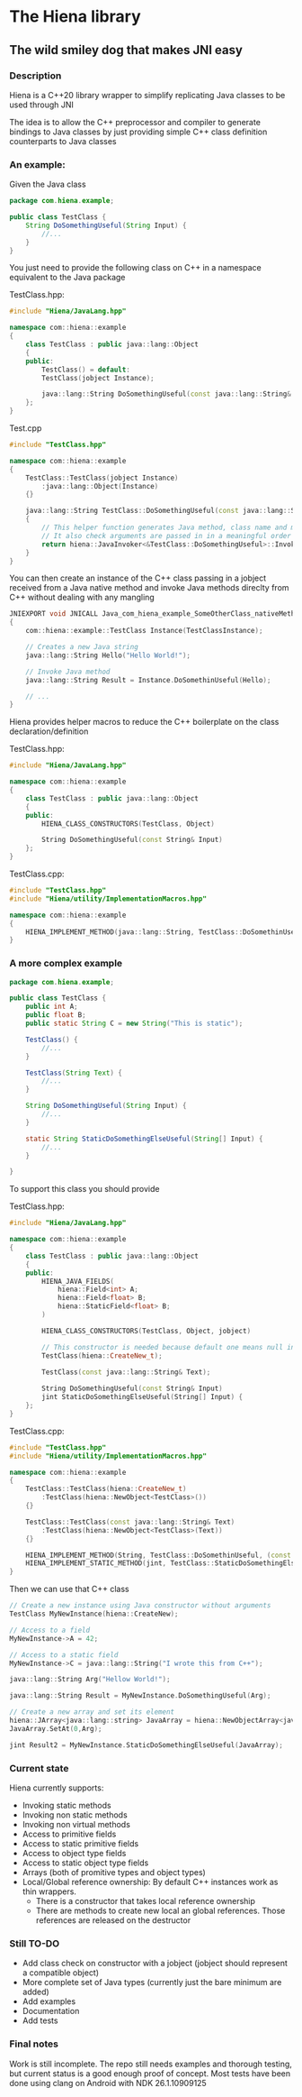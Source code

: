 # The Hiena library

## The wild smiley dog that makes JNI easy

### Description

Hiena is a C++20 library wrapper to simplify replicating Java classes to be used through JNI

The idea is to allow the C++ preprocessor and compiler to generate bindings to Java classes by just providing simple C++ class definition counterparts to Java classes

### An example: 

Given the Java class

```Java
package com.hiena.example;

public class TestClass {
    String DoSomethingUseful(String Input) {
        //...
    }
}

```

You just need to provide the following class on C++ in a namespace equivalent to the Java package

TestClass.hpp:
```C++
#include "Hiena/JavaLang.hpp"

namespace com::hiena::example
{
    class TestClass : public java::lang::Object
    {
    public:
        TestClass() = default:
        TestClass(jobject Instance);

        java::lang::String DoSomethingUseful(const java::lang::String& Input)
    };
}
```

Test.cpp
```C++
#include "TestClass.hpp"

namespace com::hiena::example
{
    TestClass::TestClass(jobject Instance)
        :java::lang::Object(Instance)
    {}

    java::lang::String TestClass::DoSomethingUseful(const java::lang::String& Input)
    {
        // This helper function generates Java method, class name and mangling from the template argument
        // It also check arguments are passed in in a meaningful order 
        return hiena::JavaInvoker<&TestClass::DoSomethingUseful>::Invoke(this, Input);
    }
}
```

You can then create an instance of the C++ class passing in a jobject received from a Java native method and invoke Java methods direclty from C++ without dealing with any mangling

```C++
JNIEXPORT void JNICALL Java_com_hiena_example_SomeOtherClass_nativeMethod(JNIEnv*, jobject Thiz, jobject TestClassInstance)
{
    com::hiena::example::TestClass Instance(TestClassInstance);

    // Creates a new Java string
    java::lang::String Hello("Hello World!");

    // Invoke Java method
    java::lang::String Result = Instance.DoSomethinUseful(Hello);

    // ...
}
```

Hiena provides helper macros to reduce the C++ boilerplate on the class declaration/definition

TestClass.hpp:
```C++
#include "Hiena/JavaLang.hpp"

namespace com::hiena::example
{
    class TestClass : public java::lang::Object
    {
    public:
        HIENA_CLASS_CONSTRUCTORS(TestClass, Object)

        String DoSomethingUseful(const String& Input)
    };
}
```

TestClass.cpp:
```C++
#include "TestClass.hpp"
#include "Hiena/utility/ImplementationMacros.hpp"

namespace com::hiena::example
{
    HIENA_IMPLEMENT_METHOD(java::lang::String, TestClass::DoSomethinUseful, (const java::lang::String&))
}
```

### A more complex example

```Java
package com.hiena.example;

public class TestClass {
    public int A;
    public float B;
    public static String C = new String("This is static");

    TestClass() {
        //...
    }

    TestClass(String Text) {
        //...
    }

    String DoSomethingUseful(String Input) {
        //...
    }

    static String StaticDoSomethingElseUseful(String[] Input) {
        //...
    }

}
```

To support this class you should provide

TestClass.hpp:
```C++
#include "Hiena/JavaLang.hpp"

namespace com::hiena::example
{
    class TestClass : public java::lang::Object
    {
    public:
        HIENA_JAVA_FIELDS(
            hiena::Field<int> A;
            hiena::Field<float> B;
            hiena::StaticField<float> B;
        )

        HIENA_CLASS_CONSTRUCTORS(TestClass, Object, jobject)

        // This constructor is needed because default one means null instance
        TestClass(hiena::CreateNew_t); 
        
        TestClass(const java::lang::String& Text);

        String DoSomethingUseful(const String& Input)
        jint StaticDoSomethingElseUseful(String[] Input) {
    };
}
```

TestClass.cpp:
```C++
#include "TestClass.hpp"
#include "Hiena/utility/ImplementationMacros.hpp"

namespace com::hiena::example
{
    TestClass::TestClass(hiena::CreateNew_t)
        :TestClass(hiena::NewObject<TestClass>())
    {}

    TestClass::TestClass(const java::lang::String& Text)
        :TestClass(hiena::NewObject<TestClass>(Text))
    {}

    HIENA_IMPLEMENT_METHOD(String, TestClass::DoSomethinUseful, (const java::lang::String&))
    HIENA_IMPLEMENT_STATIC_METHOD(jint, TestClass::StaticDoSomethingElseUseful, (const hiena::JArray<java::lang::String>&))
}
```

Then we can use that C++ class

```C++
// Create a new instance using Java constructor without arguments
TestClass MyNewInstance(hiena::CreateNew);

// Access to a field
MyNewInstance->A = 42;

// Access to a static field
MyNewInstance->C = java::lang::String("I wrote this from C++");

java::lang::String Arg("Hellow World!");

java::lang::String Result = MyNewInstance.DoSomethingUseful(Arg);

// Create a new array and set its element
hiena::JArray<java::lang::string> JavaArray = hiena::NewObjectArray<java::lang::string>(1);
JavaArray.SetAt(0,Arg);

jint Result2 = MyNewInstance.StaticDoSomethingElseUseful(JavaArray);

```

### Current state

Hiena currently supports:
 - Invoking static methods
 - Invoking non static methods
 - Invoking non virtual methods
 - Access to primitive fields
 - Access to static primitive fields
 - Access to object type fields
 - Access to static object type fields
 - Arrays (both of promitive types and object types)
 - Local/Global reference ownership: By default C++ instances work as thin wrappers. 
   - There is a constructor that takes local reference ownership
   - There are methods to create new local an global references. Those references are released on the destructor

### Still TO-DO
 - Add class check on constructor with a jobject (jobject should represent a compatible object)
 - More complete set of Java types (currently just the bare minimum are added)
 - Add examples
 - Documentation
 - Add tests

### Final notes
Work is still incomplete.
The repo still needs examples and thorough testing, but current status is a good enough proof of concept. 
Most tests have been done using clang on Android with NDK 26.1.10909125

